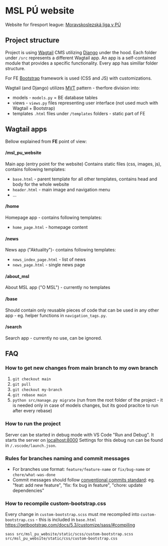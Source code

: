 # MSL PÚ website
Website for firesport league: [Moravskoslezská liga v PÚ](https://www.youtube.com/watch?v=CtEhhjKSOGc&t=3s)


## Project structure
Project is using [Wagtail](https://wagtail.io/) CMS utilizing [Django](https://www.djangoproject.com/) under the hood. Each folder under `/src` represents a different Wagtail app. An app is a self-contained module that provides a specific functionality. Every app has simillar folder structure.

For FE [Bootstrap](https://getbootstrap.com/docs/5.3/getting-started/introduction/) framework is used (CSS and JS) with customizations.

Wagtail (and Django) utilizes [MVT](https://www.geeksforgeeks.org/django-project-mvt-structure/) pattern - therfore division into:
* models - `models.py` = BE database tables
* views - `views.py` files representing user interface (not used much with Wagtail + Bootstrap)
* templates `.html` files under `/templates` folders - static part of FE

## Wagtail apps
Bellow explained from **FE** point of view:
#### /msl_pu_website
Main app (entry point for the website) Contains static files (css, images, js), contains following templates:
* `base.html` - parent template for all other templates, contains head and body for the whole website
* `header.html` - main image and navigation menu
* ...

#### /home
Homepage app - contains following templates:
* `home_page.html` - homepage content

#### /news
News app ("Aktuality")- contains following templates:
* `news_index_page.html` - list of news
* `news_page.html` - single news page

#### /about_msl
About MSL app ("O MSL") - currently no templates

#### /base
Should contain only reusable pieces of code that can be used in any other app - eg. helper functions in `navigation_tags.py`.

#### /search
Search app - currently no use, can be ignored.

## FAQ
### How to get new changes from main branch to my own branch
1. `git checkout main`
2. `git pull`
3. `git checkout my-branch`
4. `git rebase main`
5. `python src/manage.py migrate` (run from the root folder of the project - it is needed only in case of models changes, but its good pracitce to run after every rebase)

### How to run the project
Server can be started in debug mode with VS Code "Run and Debug". It starts the server on [localhost:8000](http://localhost:8000/) Settings for this debug run can be found in `/.vscode/launch.json`.

### Rules for branches naming and commit messages
* For branches use format: `feature/feature-name` or `fix/bug-name` or `chore/what-was-done`
* Commit messages should follow [conventional commits standard](https://www.conventionalcommits.org/en/v1.0.0/):
eg. "feat: add new feature", "fix: fix bug in feature", "chore: update dependencies"

### How to recompile custom-bootstrap.css
Every change in `custom-bootstrap.scss` must me recompiled into `custom-bootstrap.css` - this is included in `base.html`
https://getbootstrap.com/docs/5.3/customize/sass/#compiling
```
sass src/msl_pu_website/static/scss/custom-bootstrap.scss src/msl_pu_website/static/css/custom-bootstrap.css
```